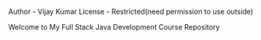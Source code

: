 Author - Vijay Kumar
License - Restricted(need permission to use outside)

Welcome to My Full Stack Java Development Course Repository

